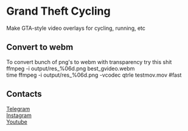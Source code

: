# Grand Theft Cycling
Make GTA-style video overlays for cycling, running, etc

## Convert to webm
To convert bunch of png's to webm with transparency try this shit  
ffmpeg -i output/res_%06d.png best_gvideo.webm  
time ffmpeg -i output/res_%06d.png -vcodec qtrle testmov.mov #fast  

## Contacts
[Telegram](https://t.me/cyberordeath)  
[Instagram](https://www.instagram.com/dkr101)  
[Youtube](https://www.youtube.com/@dkr202)  
